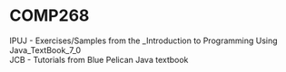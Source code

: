 # COMP268

IPUJ - Exercises/Samples from the _Introduction to Programming Using Java_TextBook_7_0<br>
JCB - Tutorials from Blue Pelican Java textbook<br>
